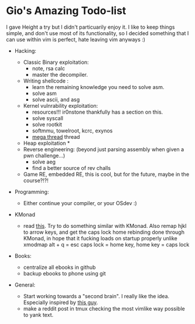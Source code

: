 # Gio's Amazing Todo-list

I gave Height a try but I didn't particuarily enjoy it. I like to keep things simple, and don't use most of its functionality, so I decided something that I can use within vim is perfect, hate leaving vim anyways :)

- Hacking:
   - Classic Binary exploitation: 
        *  note, rsa calc
        *  master the decompiler.
   - Writing shellcode : 
        + learn the remaining knowledge you need to solve asm.
        + solve asm
        + solve ascii, and asg
   - Kernel vulnrability exploitation:
       * resources!!! ir0nstone thankfully has a section on this.
       * solve syscall
       * solve rootkit
       * softmmu, towelroot, kcrc, exynos
       * [mega thread](https://github.com/xairy/linux-kernel-exploitation?tab=readme-ov-file#practice) thread
   - Heap exploitation
       * 
   - Reverse engineering: (beyond just parsing assembly when given a pwn challenge...)
       * solve aeg
       * find a better source of rev challs
   - Game RE, embedded RE, this is cool, but for the future, maybe in the course?!?!

- Programming: 
    * Either continue your compiler, or your OSdev :)

- KMonad
    *  read [this](https://wiki.nikiv.dev/macOS/apps/karabiner/#my-personal-karabiner-setup). Try to do something similar with KMonad. Also remap hjkl to arrow keys, and get the caps lock home rebinding done through KMonad, in hope that it fucking loads on startup properly unlike xmodmap alt + q = esc caps lock = home key, home key = caps lock

- Books: 
    * centralize all ebooks in github
    * backup ebooks to phone using git

- General: 
    * Start working towards a "second brain". I really like the idea. Especially inspired by [this guy](https://wiki.nikiv.dev/). 
    * make a reddit post in tmux checking the most vimlike way possible to yank text.
